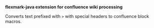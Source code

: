 **flexmark-java extension for confluence wiki processing**

Converts text prefixed with `>` with special headers to confluence block macros.